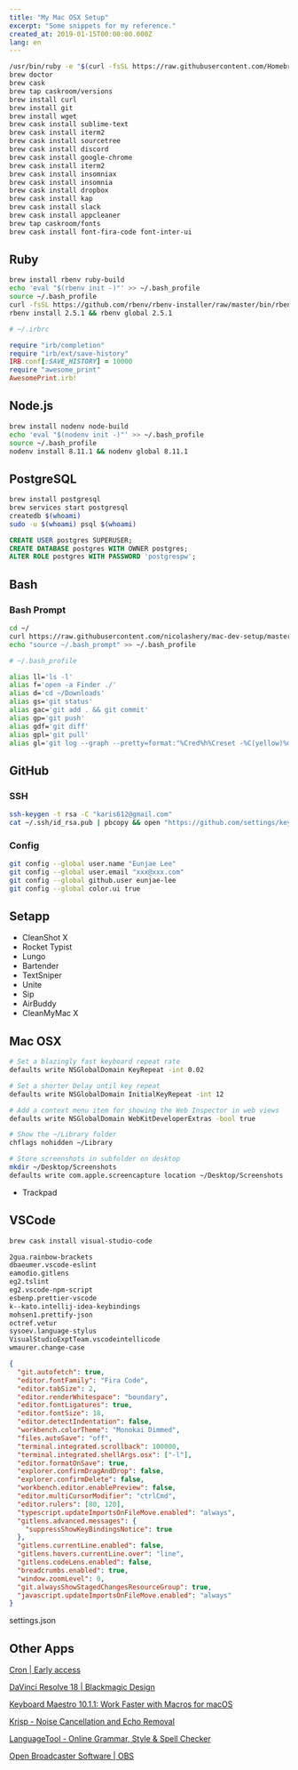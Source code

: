 ```yaml
---
title: "My Mac OSX Setup"
excerpt: "Some snippets for my reference."
created_at: 2019-01-15T00:00:00.000Z
lang: en
---
```


```bash
/usr/bin/ruby -e "$(curl -fsSL https://raw.githubusercontent.com/Homebrew/install/master/install)"
brew doctor
brew cask
brew tap caskroom/versions
brew install curl
brew install git
brew install wget
brew cask install sublime-text
brew cask install iterm2
brew cask install sourcetree
brew cask install discord
brew cask install google-chrome
brew cask install iterm2
brew cask install insomniax
brew cask install insomnia
brew cask install dropbox
brew cask install kap
brew cask install slack
brew cask install appcleaner
brew tap caskroom/fonts
brew cask install font-fira-code font-inter-ui
```

## Ruby

```bash
brew install rbenv ruby-build
echo 'eval "$(rbenv init -)"' >> ~/.bash_profile
source ~/.bash_profile
curl -fsSL https://github.com/rbenv/rbenv-installer/raw/master/bin/rbenv-doctor | bash
rbenv install 2.5.1 && rbenv global 2.5.1
```

```ruby
# ~/.irbrc

require "irb/completion"
require "irb/ext/save-history"
IRB.conf[:SAVE_HISTORY] = 10000
require "awesome_print"
AwesomePrint.irb!
```

## Node.js

```bash
brew install nodenv node-build
echo 'eval "$(nodenv init -)"' >> ~/.bash_profile
source ~/.bash_profile
nodenv install 8.11.1 && nodenv global 8.11.1
```

## PostgreSQL

```bash
brew install postgresql
brew services start postgresql
createdb $(whoami)
sudo -u $(whoami) psql $(whoami)
```

```sql
CREATE USER postgres SUPERUSER;
CREATE DATABASE postgres WITH OWNER postgres;
ALTER ROLE postgres WITH PASSWORD 'postgrespw';
```

## Bash

### Bash Prompt

```bash
cd ~/
curl https://raw.githubusercontent.com/nicolashery/mac-dev-setup/master/.bash_prompt | grep -v "export PS1" > .bash_prompt
echo "source ~/.bash_prompt" >> ~/.bash_profile
```

```bash
# ~/.bash_profile

alias ll='ls -l'
alias f='open -a Finder ./'
alias d='cd ~/Downloads'
alias gs='git status'
alias gac='git add . && git commit'
alias gp='git push'
alias gdf='git diff'
alias gpl='git pull'
alias gl='git log --graph --pretty=format:"%Cred%h%Creset -%C(yellow)%d%Creset %s %Cgreen(%cr) %C(bold blue)<%an>%Creset" --abbrev-commit'
```

## GitHub

### SSH

```bash
ssh-keygen -t rsa -C "karis612@gmail.com"
cat ~/.ssh/id_rsa.pub | pbcopy && open "https://github.com/settings/keys"
```

### Config

```bash
git config --global user.name "Eunjae Lee"
git config --global user.email "xxx@xxx.com"
git config --global github.user eunjae-lee
git config --global color.ui true
```

## Setapp

- CleanShot X
- Rocket Typist
- Lungo
- Bartender
- TextSniper
- Unite
- Sip
- AirBuddy
- CleanMyMac X

## Mac OSX

```bash
# Set a blazingly fast keyboard repeat rate
defaults write NSGlobalDomain KeyRepeat -int 0.02

# Set a shorter Delay until key repeat
defaults write NSGlobalDomain InitialKeyRepeat -int 12

# Add a context menu item for showing the Web Inspector in web views
defaults write NSGlobalDomain WebKitDeveloperExtras -bool true

# Show the ~/Library folder
chflags nohidden ~/Library

# Store screenshots in subfolder on desktop
mkdir ~/Desktop/Screenshots
defaults write com.apple.screencapture location ~/Desktop/Screenshots
```

- Trackpad

## VSCode

```bash
brew cask install visual-studio-code

2gua.rainbow-brackets
dbaeumer.vscode-eslint
eamodio.gitlens
eg2.tslint
eg2.vscode-npm-script
esbenp.prettier-vscode
k--kato.intellij-idea-keybindings
mohsen1.prettify-json
octref.vetur
sysoev.language-stylus
VisualStudioExptTeam.vscodeintellicode
wmaurer.change-case
```

```json
{
  "git.autofetch": true,
  "editor.fontFamily": "Fira Code",
  "editor.tabSize": 2,
  "editor.renderWhitespace": "boundary",
  "editor.fontLigatures": true,
  "editor.fontSize": 18,
  "editor.detectIndentation": false,
  "workbench.colorTheme": "Monokai Dimmed",
  "files.autoSave": "off",
  "terminal.integrated.scrollback": 100000,
  "terminal.integrated.shellArgs.osx": ["-l"],
  "editor.formatOnSave": true,
  "explorer.confirmDragAndDrop": false,
  "explorer.confirmDelete": false,
  "workbench.editor.enablePreview": false,
  "editor.multiCursorModifier": "ctrlCmd",
  "editor.rulers": [80, 120],
  "typescript.updateImportsOnFileMove.enabled": "always",
  "gitlens.advanced.messages": {
    "suppressShowKeyBindingsNotice": true
  },
  "gitlens.currentLine.enabled": false,
  "gitlens.hovers.currentLine.over": "line",
  "gitlens.codeLens.enabled": false,
  "breadcrumbs.enabled": true,
  "window.zoomLevel": 0,
  "git.alwaysShowStagedChangesResourceGroup": true,
  "javascript.updateImportsOnFileMove.enabled": "always"
}
```

settings.json

## Other Apps

[Cron | Early access](https://cron.com/)

[DaVinci Resolve 18 | Blackmagic Design](https://www.blackmagicdesign.com/products/davinciresolve)

[Keyboard Maestro 10.1.1: Work Faster with Macros for macOS](https://www.keyboardmaestro.com/main/)

[Krisp - Noise Cancellation and Echo Removal](https://krisp.ai/)

[LanguageTool - Online Grammar, Style & Spell Checker](https://languagetool.org/)

[Open Broadcaster Software | OBS](https://obsproject.com/)


